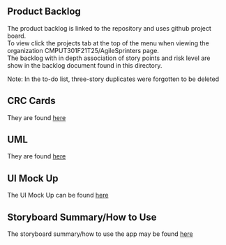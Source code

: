 ## Product Backlog
The product backlog is linked to the repository and uses github project board. <br>
To view click the projects tab at the top of the menu when viewing the organization CMPUT301F21T25/AgileSprinters page. <br>
The backlog with in depth association of story points and risk level are show in the backlog document found in this directory. <br>

Note:
In the to-do list, three-story duplicates were forgotten to be deleted

## CRC Cards
They are found [here](https://github.com/CMPUT301F21T25/AgileSprinters/blob/main/doc/CRC%20Cards.pdf)

## UML
They are found [here](https://github.com/CMPUT301F21T25/AgileSprinters/blob/main/doc/UML.png)

## UI Mock Up 
The UI Mock Up can be found [here](https://github.com/CMPUT301F21T25/AgileSprinters/blob/main/doc/UI_MockUp.pdf)

## Storyboard Summary/How to Use
The storyboard summary/how to use the app may be found [here](https://github.com/CMPUT301F21T25/AgileSprinters/blob/main/Story%20Board%20.pdf)
